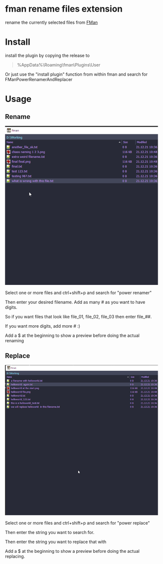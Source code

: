# fman rename files extension
rename the currently selected files from [FMan](https://www.fman.io)

# Install
install the plugin by copying the release to 
> %AppData%\Roaming\fman\Plugins\User

Or just use the "install plugin" function from within fman and search for FManPowerRenamerAndReplacer

# Usage

## Rename

![plot](./media/demo_rename.gif)

Select one or more files and ctrl+shift+p and search for "power renamer"

Then enter your desired filename. Add as many # as you want to have digits.

So if you want files that look like file_01, file_02, file_03 then enter file_##.

If you want more digits, add more # :)

Add a $ at the beginning to show a preview before doing the actual renaming

## Replace

![plot](./media/demo_replace_02.gif)

Select one or more files and ctrl+shift+p and search for "power replace"

Then enter the string you want to search for.

Then enter the string you want to replace that with

Add a $ at the beginning to show a preview before doing the actual replacing.

